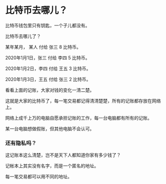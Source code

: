 # 比特币去哪儿？

比特币钱包里只有钥匙，一个子儿都没有。

比特币去哪儿了？


某年某月，    某人 付给 张三 8 比特币。

2020年1月1日，张三 付给 李四 5 比特币。

2020年1月2日，李四 付给 王五 3 比特币。

2020年1月3日，王五 付给 张三 2 比特币。


看看上面的记账，大家对钱的变化一清二楚。

这就是大家的比特币了，每一笔交易都记得清清楚楚，所有的记账都存放在网络上。

网络上成千上万的电脑自愿承担记账的工作，每一台电脑都有所有的记账。

某一台电脑想做假账，但其他电脑不会认可。

### 还有隐私吗？

这记账本这么清楚，岂不是天下人都知道你家有多少钱了？

记帐本上其实没有名字，而是一个匿名的地址。

每一笔交易都可以用不同的地址。


